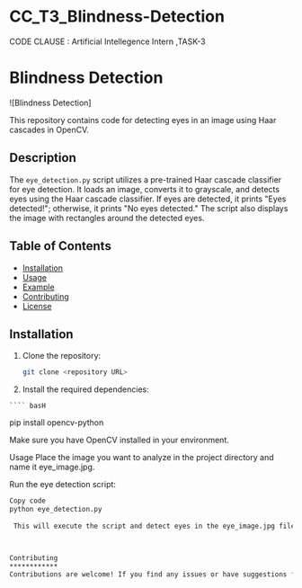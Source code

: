 # CC_T3_Blindness-Detection
CODE CLAUSE : Artificial Intellegence Intern ,TASK-3
# Blindness Detection

![Blindness Detection]

This repository contains code for detecting eyes in an image using Haar cascades in OpenCV.

## Description

The `eye_detection.py` script utilizes a pre-trained Haar cascade classifier for eye detection. It loads an image, converts it to grayscale, and detects eyes using the Haar cascade classifier. If eyes are detected, it prints "Eyes detected!"; otherwise, it prints "No eyes detected." The script also displays the image with rectangles around the detected eyes.

## Table of Contents

- [Installation](#installation)
- [Usage](#usage)
- [Example](#example)
- [Contributing](#contributing)
- [License](#license)

## Installation

1. Clone the repository:

   ```bash
   git clone <repository URL>
   
  2. Install the required dependencies:

    ```` basH
   pip install opencv-python
   
   Make sure you have OpenCV installed in your environment.

   Usage
Place the image you want to analyze in the project directory and name it eye_image.jpg.

Run the eye detection script:

````bash
Copy code
python eye_detection.py
 
 This will execute the script and detect eyes in the eye_image.jpg file.



Contributing
************
Contributions are welcome! If you find any issues or have suggestions for improvements, feel free to open an issue or submit a pull request. Please follow the guidelines outlined in the CONTRIBUTING.md file.











